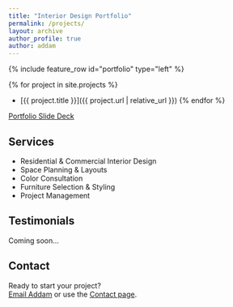 ```yaml
---
title: "Interior Design Portfolio"
permalink: /projects/
layout: archive
author_profile: true
author: addam
---
```


{% include feature_row id="portfolio" type="left" %}

{% for project in site.projects %}
- [{{ project.title }}]({{ project.url | relative_url }})
{% endfor %}

<!--
![Addam Mayhew Interior Design](/assets/interior/portfolio_hero.jpg)

## Portfolio

Explore some of Addam’s recent interior design projects:

<div class="gallery">
  <img src="/assets/interior/project1.jpg" alt="Living Room Redesign" />
  <img src="/assets/interior/project2.jpg" alt="Modern Kitchen" />
  <img src="/assets/interior/project3.jpg" alt="Office Space Transformation" />
  <img src="/assets/interior/project4.jpg" alt="Creative Studio" />
</div>
-->

[Portfolio Slide Deck](/alm-portfolio)

## Services

- Residential & Commercial Interior Design
- Space Planning & Layouts
- Color Consultation
- Furniture Selection & Styling
- Project Management

## Testimonials

Coming soon...
<!--
> “Addam transformed our home into a space we truly love. His vision and attention to detail are unmatched.”  
> <span style="color:#b22222;">— Client, Brooklyn NY</span>

> “Professional, creative, and easy to work with. Highly recommended!”  
> <span style="color:#b22222;">— Client, Manhattan NY</span>
-->

## Contact

Ready to start your project?  
[Email Addam](mailto:addam@schauermayhew.com) or use the [Contact page](/contact).

